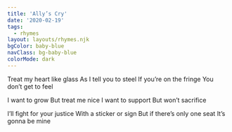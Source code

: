 ```yaml
---
title: 'Ally’s Cry'
date: '2020-02-19'
tags:
  - rhymes
layout: layouts/rhymes.njk
bgColor: baby-blue
navClass: bg-baby-blue
colorMode: dark
---
```


Treat my heart like glass
As I tell you to steel
If you’re on the fringe
You don’t get to feel

I want to grow
But treat me nice
I want to support
But won’t sacrifice

I’ll fight for your justice
With a sticker or sign
But if there’s only one seat
It’s gonna be mine
